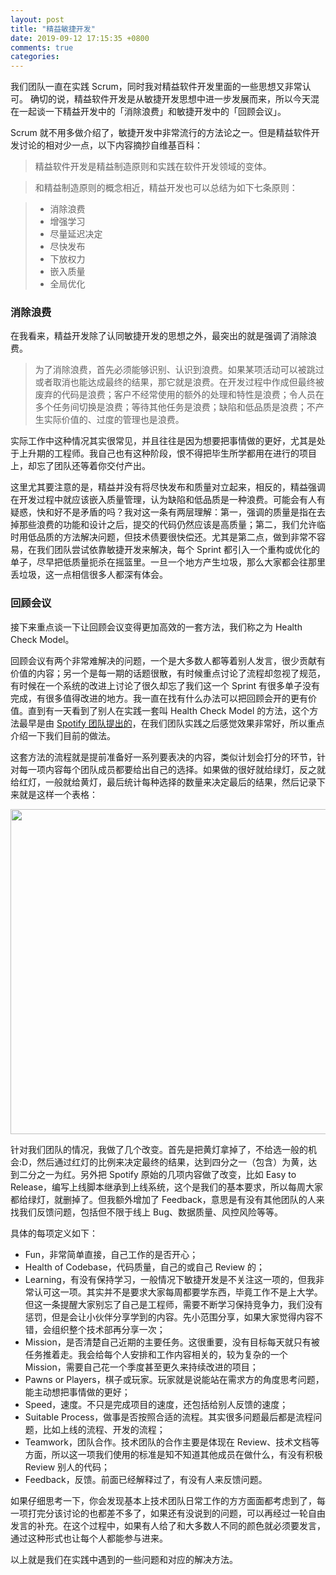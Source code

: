```yaml
---
layout: post
title: "精益敏捷开发"
date: 2019-09-12 17:15:35 +0800
comments: true
categories:
---
```


我们团队一直在实践 Scrum，同时我对精益软件开发里面的一些思想又非常认可。
确切的说，精益软件开发是从敏捷开发思想中进一步发展而来，所以今天混在一起谈一下精益开发中的「消除浪费」和敏捷开发中的「回顾会议」。

<!--more-->

Scrum 就不用多做介绍了，敏捷开发中非常流行的方法论之一。但是精益软件开发讨论的相对少一点，以下内容摘抄自维基百科：

> 精益软件开发是精益制造原则和实践在软件开发领域的变体。

> 和精益制造原则的概念相近，精益开发也可以总结为如下七条原则：

> + 消除浪费
> + 增强学习
> + 尽量延迟决定
> + 尽快发布
> + 下放权力
> + 嵌入质量
> + 全局优化

### 消除浪费

在我看来，精益开发除了认同敏捷开发的思想之外，最突出的就是强调了消除浪费。

> 为了消除浪费，首先必须能够识别、认识到浪费。如果某项活动可以被跳过或者取消也能达成最终的结果，那它就是浪费。在开发过程中作成但最终被废弃的代码是浪费；客户不经常使用的额外的处理和特性是浪费；令人员在多个任务间切换是浪费；等待其他任务是浪费；缺陷和低品质是浪费；不产生实际价值的、过度的管理也是浪费。

实际工作中这种情况其实很常见，并且往往是因为想要把事情做的更好，尤其是处于上升期的工程师。我自己也有这种阶段，恨不得把毕生所学都用在进行的项目上，却忘了团队还等着你交付产出。

这里尤其要注意的是，精益并没有将尽快发布和质量对立起来，相反的，精益强调在开发过程中就应该嵌入质量管理，认为缺陷和低品质是一种浪费。可能会有人有疑惑，快和好不是矛盾的吗？我对这一条有两层理解：第一，强调的质量是指在去掉那些浪费的功能和设计之后，提交的代码仍然应该是高质量；第二，我们允许临时用低品质的方法解决问题，但技术债要很快偿还。尤其是第二点，做到非常不容易，在我们团队尝试依靠敏捷开发来解决，每个 Sprint 都引入一个重构或优化的单子，尽早把低质量扼杀在摇篮里。一旦一个地方产生垃圾，那么大家都会往那里丢垃圾，这一点相信很多人都深有体会。

### 回顾会议

接下来重点谈一下让回顾会议变得更加高效的一套方法，我们称之为 Health Check Model。

回顾会议有两个非常难解决的问题，一个是大多数人都等着别人发言，很少贡献有价值的内容；另一个是每一期的话题很散，有时候重点讨论了流程却忽视了规范，有时候在一个系统的改进上讨论了很久却忘了我们这一个 Sprint 有很多单子没有完成，有很多值得改进的地方。我一直在找有什么办法可以把回顾会开的更有价值。直到有一天看到了别人在实践一套叫 Health Check Model 的方法，这个方法最早是由 [Spotify 团队提出的](https://spotifylabscom.files.wordpress.com/2014/09/squad-health-check-model2.pdf)，在我们团队实践之后感觉效果非常好，所以重点介绍一下我们目前的做法。

这套方法的流程就是提前准备好一系列要表决的内容，类似计划会打分的环节，针对每一项内容每个团队成员都要给出自己的选择。如果做的很好就给绿灯，反之就给红灯，一般就给黄灯，最后统计每种选择的数量来决定最后的结果，然后记录下来就是这样一个表格：

<img src="{{ root_url }}/images/custom/HCM.png" width="520px" />

针对我们团队的情况，我做了几个改变。首先是把黄灯拿掉了，不给选一般的机会:D，然后通过红灯的比例来决定最终的结果，达到四分之一（包含）为黄，达到二分之一为红。另外把 Spotify 原始的几项内容做了改变，比如 Easy to Release，编写上线脚本继承到上线系统，这个是我们的基本要求，所以每周大家都给绿灯，就删掉了。但我额外增加了 Feedback，意思是有没有其他团队的人来找我们反馈问题，包括但不限于线上 Bug、数据质量、风控风险等等。

具体的每项定义如下：

+ Fun，非常简单直接，自己工作的是否开心；
+ Health of Codebase，代码质量，自己的或自己 Review 的；
+ Learning，有没有保持学习，一般情况下敏捷开发是不关注这一项的，但我非常认可这一项。其实并不是要求大家每周都要学东西，毕竟工作不是上大学。但这一条提醒大家别忘了自己是工程师，需要不断学习保持竞争力，我们没有惩罚，但是会让小伙伴分享学到的内容。先小范围分享，如果大家觉得内容不错，会组织整个技术部再分享一次；
+ Mission，是否清楚自己近期的主要任务。这很重要，没有目标每天就只有被任务推着走。我会给每个人安排和工作内容相关的，较为复杂的一个 Mission，需要自己花一个季度甚至更久来持续改进的项目；
+ Pawns or Players，棋子或玩家。玩家就是说能站在需求方的角度思考问题，能主动想把事情做的更好；
+ Speed，速度。不只是完成项目的速度，还包括给别人反馈的速度；
+ Suitable Process，做事是否按照合适的流程。其实很多问题最后都是流程问题，比如上线的流程、开发的流程；
+ Teamwork，团队合作。技术团队的合作主要是体现在 Review、技术文档等方面，所以这一项我们使用的标准是知不知道其他成员在做什么，有没有积极 Review 别人的代码；
+ Feedback，反馈。前面已经解释过了，有没有人来反馈问题。

如果仔细思考一下，你会发现基本上技术团队日常工作的方方面面都考虑到了，每一项打完分该讨论的也都差不多了，如果还有没说到的问题，可以再经过一轮自由发言的补充。在这个过程中，如果有人给了和大多数人不同的颜色就必须要发言，通过这种形式也让每个人都能参与进来。

以上就是我们在实践中遇到的一些问题和对应的解决方法。
